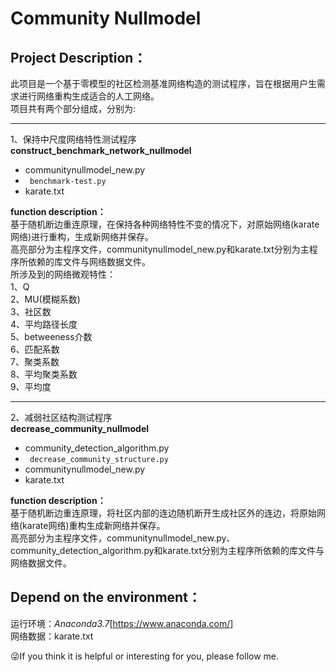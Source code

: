 # **Community Nullmodel**  
## Project Description：
此项目是一个基于零模型的社区检测基准网络构造的测试程序，旨在根据用户生需求进行网络重构生成适合的人工网络。  
项目共有两个部分组成，分别为:  
*** 
1、保持中尺度网络特性测试程序  
**construct_benchmark_network_nullmodel**  
* communitynullmodel_new.py     
* ` benchmark-test.py`     
* karate.txt  

**function description：**  
基于随机断边重连原理，在保持各种网络特性不变的情况下，对原始网络(karate网络)进行重构，生成新网络并保存。  
高亮部分为主程序文件，communitynullmodel_new.py和karate.txt分别为主程序所依赖的库文件与网络数据文件。  
所涉及到的网络微观特性：  
1、Q  
2、MU(模糊系数)  
3、社区数  
4、平均路径长度  
5、betweeness介数  
6、匹配系数  
7、聚类系数  
8、平均聚类系数  
9、平均度  
*** 
2、减弱社区结构测试程序  
**decrease_community_nullmodel**  
* community_detection_algorithm.py  
* ` decrease_community_structure.py`  
* communitynullmodel_new.py  
* karate.txt  

**function description：**   
基于随机断边重连原理，将社区内部的连边随机断开生成社区外的连边，将原始网络(karate网络)重构生成新网络并保存。  
高亮部分为主程序文件，communitynullmodel_new.py、community_detection_algorithm.py和karate.txt分别为主程序所依赖的库文件与网络数据文件。   
## Depend on the environment：
运行环境：*Anaconda3.7*[https://www.anaconda.com/]  
网络数据：karate.txt  

:stuck_out_tongue_winking_eye:If you think it is helpful or interesting for you, please follow me.








